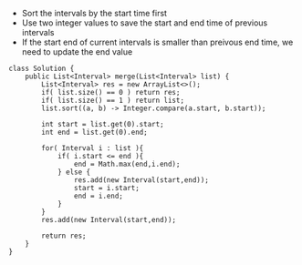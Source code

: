 
* Sort the intervals by the start time first
* Use two integer values to save the start and end time of previous intervals
* If the start end of current intervals is smaller than preivous end time, we need to update the end value


```
class Solution {
    public List<Interval> merge(List<Interval> list) {
        List<Interval> res = new ArrayList<>();
        if( list.size() == 0 ) return res;
        if( list.size() == 1 ) return list;
        list.sort((a, b) -> Integer.compare(a.start, b.start));
        
        int start = list.get(0).start;
        int end = list.get(0).end;
        
        for( Interval i : list ){
            if( i.start <= end ){
                end = Math.max(end,i.end);
            } else {
                res.add(new Interval(start,end));
                start = i.start;
                end = i.end;
            }
        }
        res.add(new Interval(start,end));

        return res; 
    }
}
```